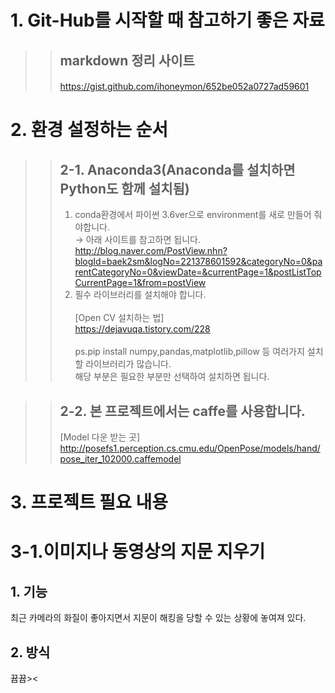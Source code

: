 # 1. Git-Hub를 시작할 때 참고하기 좋은 자료
 >>## markdown 정리 사이트 <h4> 
 >>https://gist.github.com/ihoneymon/652be052a0727ad59601


# 2. 환경 설정하는 순서
  >>## 2-1. Anaconda3(Anaconda를 설치하면 Python도 함께 설치됨)
  >>1. conda환경에서 파이썬 3.6ver으로 environment를 새로 만들어 줘야합니다.</br>
  >> → 아래 사이트를 참고하면 됩니다.</br>
  >>http://blog.naver.com/PostView.nhn?blogId=baek2sm&logNo=221378601592&categoryNo=0&parentCategoryNo=0&viewDate=&currentPage=1&postListTopCurrentPage=1&from=postView
>> 2. 필수 라이브러리를 설치해야 합니다.</br></br>
>>    [Open CV 설치하는 법] </br>
>>https://dejavuqa.tistory.com/228 </br></br>
>>ps.pip install numpy,pandas,matplotlib,pillow 등 여러가지 설치할 라이브러리가 많습니다.</br>해당 부분은 필요한 부분만 선택하여 설치하면 됩니다.

>>## 2-2. 본 프로젝트에서는 caffe를 사용합니다.
>> [Model 다운 받는 곳] </br>
>>http://posefs1.perception.cs.cmu.edu/OpenPose/models/hand/pose_iter_102000.caffemodel


# 3. 프로젝트 필요 내용

# 3-1.이미지나 동영상의 지문 지우기

## 1. 기능
 최근 카메라의 화질이 좋아지면서 지문이 해킹을 당할 수 있는 상황에 놓여져 있다.
 
## 2. 방식
 뀹뀹><
